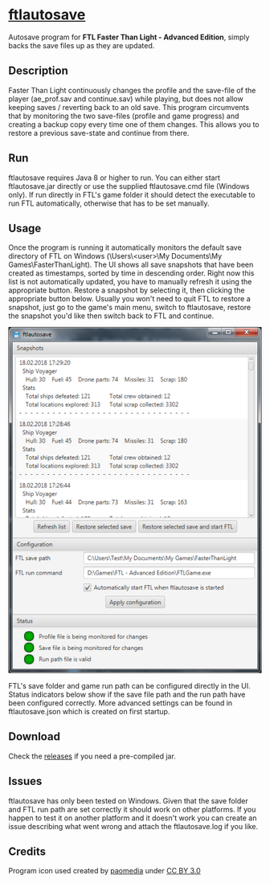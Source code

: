 # [ftlautosave](https://github.com/synogen/ftlautosave)
Autosave program for **FTL Faster Than Light - Advanced Edition**, simply backs the save files up as they are updated.

## Description

Faster Than Light continuously changes the profile and the save-file of the player (ae_prof.sav and continue.sav) while playing, but does not allow keeping saves / reverting back to an old save. This program circumvents that by monitoring the two save-files (profile and game progress) and creating a backup copy every time one of them changes.
This allows you to restore a previous save-state and continue from there.

## Run

ftlautosave requires Java 8 or higher to run. You can either start ftlautosave.jar directly or use the supplied ftlautosave.cmd file (Windows only). If run directly in FTL's game folder it should detect the executable to run FTL automatically, otherwise that has to be set manually.

## Usage

Once the program is running it automatically monitors the default save directory of FTL on Windows (\Users\\<user\>\My Documents\My Games\FasterThanLight). The UI shows all save snapshots that have been created as timestamps, sorted by time in descending order. Right now this list is not automatically updated, you have to manually refresh it using the appropriate button. Restore a snapshot by selecting it, then clicking the appropriate button below. Usually you won't need to quit FTL to restore a snapshot, just go to the game's main menu, switch to ftlautosave, restore the snapshot you'd like then switch back to FTL and continue.

![Preview](/images/preview.png)

FTL's save folder and game run path can be configured directly in the UI. Status indicators below show if the save file path and the run path have been configured correctly.
More advanced settings can be found in ftlautosave.json which is created on first startup.

## Download

Check the [releases](https://github.com/synogen/ftlautosave/releases) if you need a pre-compiled jar.

## Issues

ftlautosave has only been tested on Windows. Given that the save folder and FTL run path are set correctly it should work on other platforms. If you happen to test it on another platform and it doesn't work you can create an issue describing what went wrong and attach the ftlautosave.log if you like.

## Credits

Program icon used created by [paomedia](https://www.iconfinder.com/paomedia) under [CC BY 3.0](https://creativecommons.org/licenses/by/3.0/)